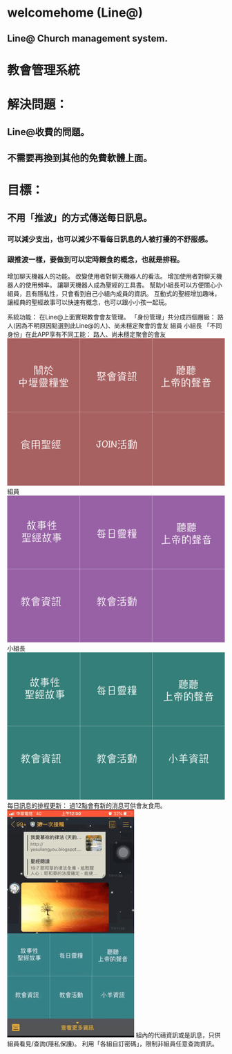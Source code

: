 # welcomehome (Line@)
## Line@ Church management system.
# 教會管理系統

# 解決問題：
## Line@收費的問題。
## 不需要再換到其他的免費軟體上面。

# 目標：
## 不用「推波」的方式傳送每日訊息。
### 可以減少支出，也可以減少不看每日訊息的人被打擾的不舒服感。
### 跟推波一樣，要做到可以定時餵食的概念，也就是排程。
  增加聊天機器人的功能。
    改變使用者對聊天機器人的看法。
    增加使用者對聊天機器人的使用頻率。
    讓聊天機器人成為聖經的工具書。
  幫助小組長可以方便關心小組員，且有隱私性，只會看到自己小組內成員的資訊。
  互動式的聖經增加趣味，讓經典的聖經故事可以快速有概念，也可以跟小小孩一起玩。
 
系統功能：
  在Line@上面實現教會會友管理。
  「身份管理」共分成四個層級：
    路人(因為不明原因點選到此Line@的人)、尚未穩定聚會的會友
    組員
    小組長
  「不同身份」在此APP享有不同工能：
    路人、尚未穩定聚會的會友
      ![image](https://github.com/KindleHsieh/welcomehome/blob/master/ReadMe_files/新朋友.png)
    組員
      ![image](https://github.com/KindleHsieh/welcomehome/blob/master/ReadMe_files/組員.png)
    小組長
      ![image](https://github.com/KindleHsieh/welcomehome/blob/master/ReadMe_files/小組長.png)
  每日訊息的排程更新：
    過12點會有新的消息可供會友食用。
    ![image](https://github.com/KindleHsieh/welcomehome/blob/master/ReadMe_files/排程實現影片.gif)
  組內的代禱資訊或是訊息，只供組員看見/查詢(隱私保護)。
  利用「各組自訂密碼」，限制非組員任意查詢資訊。

